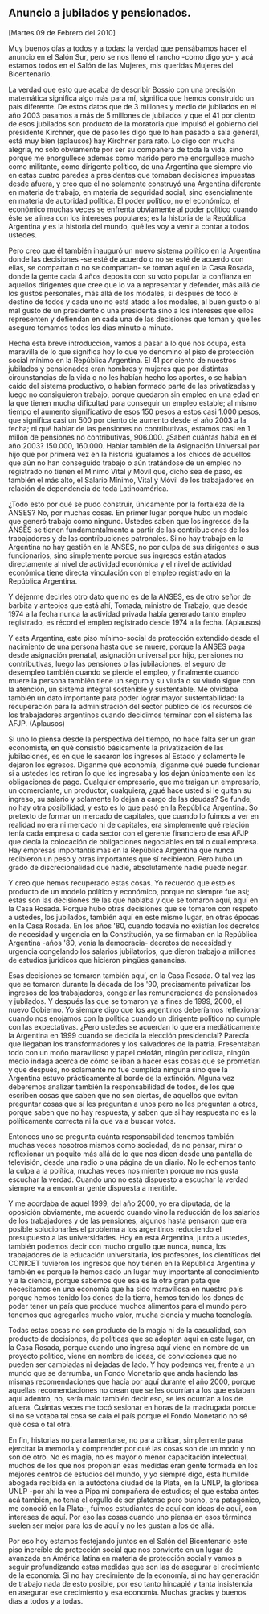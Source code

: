 Anuncio a jubilados y pensionados.
----------------------------------

[Martes 09 de Febrero del 2010]

Muy buenos días a todos y a todas: la verdad que pensábamos hacer el
anuncio en el Salón Sur, pero se nos llenó el rancho -como digo yo- y
acá estamos todos en el Salón de las Mujeres, mis queridas Mujeres del
Bicentenario.

La verdad que esto que acaba de describir Bossio con una precisión
matemática significa algo más para mí, significa que hemos construido un
país diferente. De estos datos que de 3 millones y medio de jubilados en
el año 2003 pasamos a más de 5 millones de jubilados y que el 41 por
ciento de esos jubilados son producto de la moratoria que impulsó el
gobierno del presidente Kirchner, que de paso les digo que lo han pasado
a sala general, está muy bien (aplausos) hay Kirchner para rato. Lo digo
con mucha alegría, no sólo obviamente por ser su compañera de toda la
vida, sino porque me enorgullece además como marido pero me enorgullece
mucho como militante, como dirigente político, de una Argentina que
siempre vio en estas cuatro paredes a presidentes que tomaban decisiones
impuestas desde afuera, y creo que él no solamente construyó una
Argentina diferente en materia de trabajo, en materia de seguridad
social, sino esencialmente en materia de autoridad política. El poder
político, no el económico, el económico muchas veces se enfrenta
obviamente al poder político cuando éste se alinea con los intereses
populares; es la historia de la República Argentina y es la historia del
mundo, qué les voy a venir a contar a todos ustedes.

Pero creo que él también inauguró un nuevo sistema político en la
Argentina donde las decisiones -se esté de acuerdo o no se esté de
acuerdo con ellas, se compartan o no se compartan- se toman aquí en la
Casa Rosada, donde la gente cada 4 años deposita con su voto popular la
confianza en aquellos dirigentes que cree que lo va a representar y
defender, más allá de los gustos personales, más allá de los modales, si
después de todo el destino de todos y cada uno no está atado a los
modales, al buen gusto o al mal gusto de un presidente o una presidenta
sino a los intereses que ellos representen y defiendan en cada una de
las decisiones que toman y que les aseguro tomamos todos los días minuto
a minuto.

Hecha esta breve introducción, vamos a pasar a lo que nos ocupa, esta
maravilla de lo que significa hoy lo que yo denomino el piso de
protección social mínimo en la República Argentina. El 41 por ciento de
nuestros jubilados y pensionados eran hombres y mujeres que por
distintas circunstancias de la vida o no les habían hecho los aportes, o
se habían caído del sistema productivo, o habían formado parte de las
privatizadas y luego no consiguieron trabajo, porque quedaron sin empleo
en una edad en la que tienen mucha dificultad para conseguir un empleo
estable; al mismo tiempo el aumento significativo de esos 150 pesos a
estos casi 1.000 pesos, que significa casi un 500 por ciento de aumento
desde el año 2003 a la fecha; ni qué hablar de las pensiones no
contributivas, estamos casi en 1 millón de pensiones no contributivas,
906.000. ¿Saben cuántas había en el año 2003? 150.000, 160.000. Hablar
también de la Asignación Universal por hijo que por primera vez en la
historia igualamos a los chicos de aquellos que aún no han conseguido
trabajo o aún tratándose de un empleo no registrado no tienen el Mínimo
Vital y Móvil que, dicho sea de paso, es también el más alto, el Salario
Mínimo, Vital y Móvil de los trabajadores en relación de dependencia de
toda Latinoamérica.

¿Todo esto por qué se pudo construir, únicamente por la fortaleza de la
ANSES? No, por muchas cosas. En primer lugar porque hubo un modelo que
generó trabajo como ninguno. Ustedes saben que los ingresos de la ANSES
se tienen fundamentalmente a partir de las contribuciones de los
trabajadores y de las contribuciones patronales. Si no hay trabajo en la
Argentina no hay gestión en la ANSES, no por culpa de sus dirigentes o
sus funcionarios, sino simplemente porque sus ingresos están atados
directamente al nivel de actividad económica y el nivel de actividad
económica tiene directa vinculación con el empleo registrado en la
República Argentina.

Y déjenme decirles otro dato que no es de la ANSES, es de otro señor de
barbita y anteojos que está ahí, Tomada, ministro de Trabajo, que desde
1974 a la fecha nunca la actividad privada había generado tanto empleo
registrado, es récord el empleo registrado desde 1974 a la fecha.
(Aplausos)

Y esta Argentina, este piso mínimo-social de protección extendido desde
el nacimiento de una persona hasta que se muere, porque la ANSES paga
desde asignación prenatal, asignación universal por hijo, pensiones no
contributivas, luego las pensiones o las jubilaciones, el seguro de
desempleo también cuando se pierde el empleo, y finalmente cuando muere
la persona también tiene un seguro y su viuda o su viudo sigue con la
atención, un sistema integral sostenible y sustentable. Me olvidaba
también un dato importante para poder lograr mayor sustentabilidad: la
recuperación para la administración del sector público de los recursos
de los trabajadores argentinos cuando decidimos terminar con el sistema
las AFJP. (Aplausos)

Si uno lo piensa desde la perspectiva del tiempo, no hace falta ser un
gran economista, en qué consistió básicamente la privatización de las
jubilaciones, es en que le sacaron los ingresos al Estado y solamente le
dejaron los egresos. Díganme qué economía, díganme qué puede funcionar
si a ustedes les retiran lo que les ingresaba y los dejan únicamente con
las obligaciones de pago. Cualquier empresario, que me traigan un
empresario, un comerciante, un productor, cualquiera, ¿qué hace usted si
le quitan su ingreso, su salario y solamente lo dejan a cargo de las
deudas? Se funde, no hay otra posibilidad, y esto es lo que pasó en la
República Argentina. So pretexto de formar un mercado de capitales, que
cuando lo fuimos a ver en realidad no era ni mercado ni de capitales,
era simplemente qué relación tenía cada empresa o cada sector con el
gerente financiero de esa AFJP que decía la colocación de obligaciones
negociables en tal o cual empresa. Hay empresas importantísimas en la
República Argentina que nunca recibieron un peso y otras importantes que
sí recibieron. Pero hubo un grado de discrecionalidad que nadie,
absolutamente nadie puede negar.

Y creo que hemos recuperado estas cosas. Yo recuerdo que esto es
producto de un modelo político y económico, porque no siempre fue así;
estas son las decisiones de las que hablaba y que se tomaron aquí, aquí
en la Casa Rosada. Porque hubo otras decisiones que se tomaron con
respeto a ustedes, los jubilados, también aquí en este mismo lugar, en
otras épocas en la Casa Rosada. En los años '80, cuando todavía no
existían los decretos de necesidad y urgencia en la Constitución, ya se
firmaban en la República Argentina -años '80, venía la democracia-
decretos de necesidad y urgencia congelando los salarios jubilatorios,
que dieron trabajo a millones de estudios jurídicos que hicieron pingües
ganancias.

Esas decisiones se tomaron también aquí, en la Casa Rosada. O tal vez
las que se tomaron durante la década de los '90, precisamente privatizar
los ingresos de los trabajadores, congelar las remuneraciones de
pensionados y jubilados. Y después las que se tomaron ya a fines de
1999, 2000, el nuevo Gobierno. Yo siempre digo que los argentinos
deberíamos reflexionar cuando nos enojamos con la política cuando un
dirigente político no cumple con las expectativas. ¿Pero ustedes se
acuerdan lo que era mediáticamente la Argentina en 1999 cuando se
decidía la elección presidencial? Parecía que llegaban los
transformadores y los salvadores de la patria. Presentaban todo con un
moño maravilloso y papel celofán, ningún periodista, ningún medio indaga
acerca de cómo se iban a hacer esas cosas que se prometían y que
después, no solamente no fue cumplida ninguna sino que la Argentina
estuvo prácticamente al borde de la extinción. Alguna vez deberemos
analizar también la responsabilidad de todos, de los que escriben cosas
que saben que no son ciertas, de aquellos que evitan preguntar cosas que
sí les preguntan a unos pero no les preguntan a otros, porque saben que
no hay respuesta, y saben que si hay respuesta no es la políticamente
correcta ni la que va a buscar votos.

Entonces uno se pregunta cuánta responsabilidad tenemos también muchas
veces nosotros mismos como sociedad, de no pensar, mirar o reflexionar
un poquito más allá de lo que nos dicen desde una pantalla de
televisión, desde una radio o una página de un diario. No le echemos
tanto la culpa a la política, muchas veces nos mienten porque no nos
gusta escuchar la verdad. Cuando uno no está dispuesto a escuchar la
verdad siempre va a encontrar gente dispuesta a mentirle.

Y me acordaba de aquel 1999, del año 2000, yo era diputada, de la
oposición obviamente, me acuerdo cuando vino la reducción de los
salarios de los trabajadores y de las pensiones, algunos hasta pensaron
que era posible solucionarles el problema a los argentinos reduciendo el
presupuesto a las universidades. Hoy en esta Argentina, junto a ustedes,
también podemos decir con mucho orgullo que nunca, nunca, los
trabajadores de la educación universitaria, los profesores, los
científicos del CONICET tuvieron los ingresos que hoy tienen en la
República Argentina y también es porque le hemos dado un lugar muy
importante al conocimiento y a la ciencia, porque sabemos que esa es la
otra gran pata que necesitamos en una economía que ha sido maravillosa
en nuestro país porque hemos tenido los dones de la tierra, hemos tenido
los dones de poder tener un país que produce muchos alimentos para el
mundo pero tenemos que agregarles mucho valor, mucha ciencia y mucha
tecnología.

Todas estas cosas no son producto de la magia ni de la casualidad, son
producto de decisiones, de políticas que se adoptan aquí en este lugar,
en la Casa Rosada, porque cuando uno ingresa aquí viene en nombre de un
proyecto político, viene en nombre de ideas, de convicciones que no
pueden ser cambiadas ni dejadas de lado. Y hoy podemos ver, frente a un
mundo que se derrumba, un Fondo Monetario que anda haciendo las mismas
recomendaciones que hacía por aquí durante el año 2000, porque aquellas
recomendaciones no crean que se les ocurrían a los que estaban aquí
adentro, no, sería malo también decir eso, se les ocurrían a los de
afuera. Cuántas veces me tocó sesionar en horas de la madrugada porque
si no se votaba tal cosa se caía el país porque el Fondo Monetario no sé
qué cosa o tal otra.

En fin, historias no para lamentarse, no para criticar, simplemente para
ejercitar la memoria y comprender por qué las cosas son de un modo y no
son de otro. No es magia, no es mayor o menor capacitación intelectual,
muchos de los que nos proponían esas medidas eran gente formada en los
mejores centros de estudios del mundo, y yo siempre digo, esta humilde
abogada recibida en la autóctona ciudad de la Plata, en la UNLP, la
gloriosa UNLP -por ahí la veo a Pipa mi compañera de estudios; el que
estaba antes acá también, no tenía el orgullo de ser platense pero
bueno, era patagónico, me conoció en la Plata-, fuimos estudiantes de
aquí con ideas de aquí, con intereses de aquí. Por eso las cosas cuando
uno piensa en esos términos suelen ser mejor para los de aquí y no les
gustan a los de allá.

Por eso hoy estamos festejando juntos en el Salón del Bicentenario este
piso increíble de protección social que nos convierte en un lugar de
avanzada en América latina en materia de protección social y vamos a
seguir profundizando estas medidas que son las de asegurar el
crecimiento de la economía. Si no hay crecimiento de la economía, si no
hay generación de trabajo nada de esto posible, por eso tanto hincapié y
tanta insistencia en asegurar ese crecimiento y esa economía. Muchas
gracias y buenos días a todos y a todas.

 
